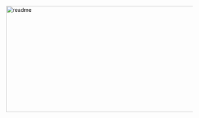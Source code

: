 <img 
  src="https://github.com/user-attachments/assets/d2264ddf-c299-4787-b4d6-febee0fb2755" 
  alt="readme" 
  style="width: 70vw; height: 30vw; object-fit: cover;" 
/>
